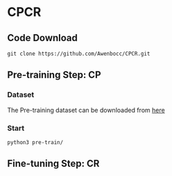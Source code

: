 # CPCR


## Code Download
```
git clone https://github.com/Awenbocc/CPCR.git
```

## Pre-training Step: CP
### Dataset
The Pre-training dataset can be downloaded from [here](https://drive.google.com/file/d/1vi1bMm_QX8rKdyug40MkG2GPZoAO_QCo/view?usp=sharing)

### Start
```
python3 pre-train/
```


## Fine-tuning Step: CR
